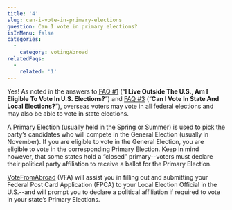```yaml
---
title: '4'
slug: can-i-vote-in-primary-elections
question: Can I vote in primary elections?
isInMenu: false
categories:
  - 
    category: votingAbroad
relatedFaqs:
  - 
    related: '1'
---
```

Yes! As noted in the answers to [FAQ #1](/faqs/1) (“**I Live Outside The U.S., Am I Eligible To Vote In U.S. Elections?**”) and [FAQ #3](/faqs/3) (“**Can I Vote In State And Local Elections?**”), overseas voters may vote in all federal elections and may also be able to vote in state elections.

A Primary Election (usually held in the Spring or Summer) is used to pick the party’s candidates who will compete in the General Election (usually in November). If you are eligible to vote in the General Election, you are eligible to vote in the corresponding Primary Election. Keep in mind however, that some states hold a “closed” primary--voters must declare their political party affiliation to receive a ballot for the Primary Election.

[VoteFromAbroad](/) (VFA) will assist you in filling out and submitting your Federal Post Card Application (FPCA) to your Local Election Official in the U.S.--and will prompt you to declare a political affiliation if required to vote in your state’s Primary Elections.